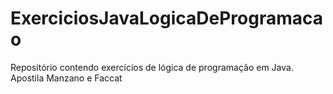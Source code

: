 # ExerciciosJavaLogicaDeProgramacao
Repositório contendo exercícios de lógica de programação em Java.
Apostila Manzano e Faccat
